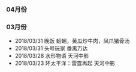 
### 04月份

### 03月份
- 2018/03/31 晚饭 蛤蜊，黄瓜炒牛肉，凤爪猪骨汤
- 2018/03/31 头号玩家 番禺万达
- 2018/03/28 水形物语 天河中影
- 2018/03/23 环太平洋：雷霆再起 天河中影